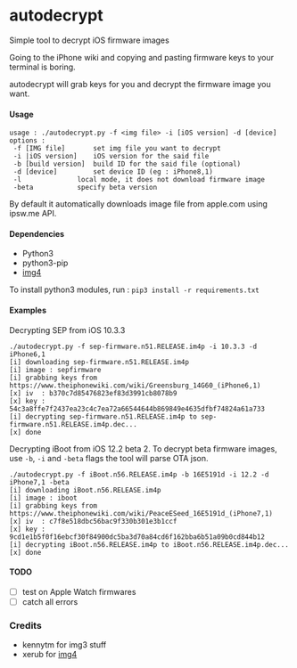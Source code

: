 # autodecrypt
Simple tool to decrypt iOS firmware images

Going to the iPhone wiki and copying and pasting firmware keys to your terminal is boring.

autodecrypt will grab keys for you and decrypt the firmware image you want.




#### Usage
```
usage : ./autodecrypt.py -f <img file> -i [iOS version] -d [device]
options : 
 -f [IMG file]		 set img file you want to decrypt
 -i |iOS version]	 iOS version for the said file
 -b [build version]	 build ID for the said file (optional)
 -d [device]		 set device ID (eg : iPhone8,1)
 -l 			 local mode, it does not download firmware image
 -beta			 specify beta version
```

By default it automatically downloads image file from apple.com using ipsw.me API.

#### Dependencies
- Python3
- python3-pip
- [img4](https://github.com/xerub/img4lib)

To install python3 modules, run : `pip3 install -r requirements.txt`
#### Examples

Decrypting SEP from iOS 10.3.3 
```
./autodecrypt.py -f sep-firmware.n51.RELEASE.im4p -i 10.3.3 -d iPhone6,1
[i] downloading sep-firmware.n51.RELEASE.im4p
[i] image : sepfirmware
[i] grabbing keys from https://www.theiphonewiki.com/wiki/Greensburg_14G60_(iPhone6,1)
[x] iv  : b370c7d85476823ef83d3991cb8078b9
[x] key : 54c3a8ffe7f2437ea23c4c7ea72a66544644b869849e4635dfbf74824a61a733
[i] decrypting sep-firmware.n51.RELEASE.im4p to sep-firmware.n51.RELEASE.im4p.dec...
[x] done
```

Decrypting iBoot from iOS 12.2 beta 2. To decrypt beta firmware images, use `-b`, `-i` and `-beta` flags the tool will parse OTA json.
```
./autodecrypt.py -f iBoot.n56.RELEASE.im4p -b 16E5191d -i 12.2 -d iPhone7,1 -beta
[i] downloading iBoot.n56.RELEASE.im4p
[i] image : iboot
[i] grabbing keys from https://www.theiphonewiki.com/wiki/PeaceESeed_16E5191d_(iPhone7,1)
[x] iv  : c7f8e518dbc56bac9f330b301e3b1ccf
[x] key : 9cd1e1b5f0f16ebcf30f84900dc5ba3d70a84cd6f162bba6b51a09b0cd844b12
[i] decrypting iBoot.n56.RELEASE.im4p to iBoot.n56.RELEASE.im4p.dec...
[x] done
```

#### TODO
- [ ] test on Apple Watch firmwares
- [ ] catch all errors

### Credits
- kennytm for img3 stuff
- xerub for [img4](https://github.com/xerub/img4lib)
